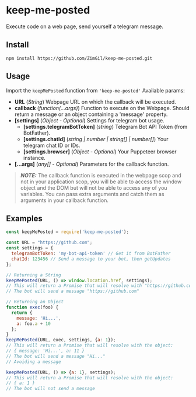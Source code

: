 ﻿# keep-me-posted
Execute code on a web page, send yourself a telegram message.


## Install
`npm install https://github.com/ZimGil/keep-me-posted.git`

## Usage
Import the `keepMePosted` function from `'keep-me-posted'`
Available params:
 * **URL** (_String_) Webpage URL on which the callback will be executed.
 * **callback** (_function(...args)_) Function to execute on the Webpage. Should return a message or an object containing a 'message' property.
 * **[settings]** (_Object - Optional_) Settings for telegram bot usage.
   * **[settings.telegramBotToken]** (_string_) Telegram Bot API Token (from BotFather).
   * **[settings.chatId]** (_string | number | string[] | number[]_) Your telegram chat ID or IDs.
   * **[settings.browser]** (_Object - Optional_) Your Puppeteer browser instance.
 * **[...args]** (_any[] - Optional_) Parameters for the callback function.
 
> ***NOTE:*** The callback function is executed in the webpage scop and not in your application scop, you will be able to access the window object and the DOM but will not be able to access any of you variables. You can pass extra arguments and catch them as arguments in your callback function.


## Examples
```javascript
const keepMePosted = require('keep-me-posted');

const URL = "https://github.com";
const settings = {
  telegramBotToken: 'my-bot-api-token' // Get it from BotFather
  chatId: 123456 // Send a message to your bot, then getUpdates
};

// Returning a String
keepMePosted(URL, () => window.location.href, settings);
// This will return a Promise that will resolve with "https://github.com"
// The bot will send a message "https://github.com"

// Returning an Object
function exec(foo) {
  return {
    message: 'Hi...',
    a: foo.a + 10
  };
}
keepMePosted(URL, exec, settings, {a: 1});
// This will return a Promise that will resolve with the object:
// { message: 'Hi...', a: 11 }
// The bot will send a message "Hi..."
// Avoiding a message

keepMePosted(URL, () => {a: 1}, settings);
// This will return a Promise that will resolve with the object:
// { a: 1 }
// The bot will not send a message
```

